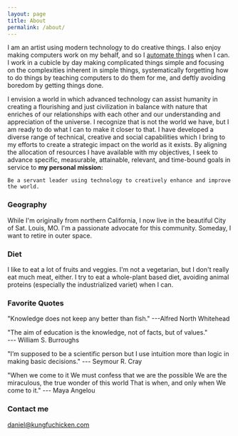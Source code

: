```yaml
---
layout: page
title: About
permalink: /about/
---
```


I am an artist using modern technology to do creative things. I also enjoy making computers work on my behalf, and so I [automate things](https://en.wikipedia.org/wiki/Player_Piano_(novel)) when I can. I work in a cubicle by day making complicated things simple and focusing on the complexities inherent in simple things, systematically forgetting how to do things by teaching computers to do them for me, and deftly avoiding boredom by getting things done. 

I envision a world in which advanced technology can assist humanity in creating a flourishing and just civilization in balance with nature
that enriches of our relationships with each other and our understanding and appreciation of the universe. I recognize that is not the world we have, but I am ready to do what I can to make it closer to that. I have developed a diverse range of technical, creative and social capabilities which I bring to my efforts to create a strategic impact on the world as it exists. By aligning the allocation of resources I have available with my objectives, I seek to advance specific, measurable, attainable, relevant, and time-bound goals in service to **my personal mission:**

```
Be a servant leader using technology to creatively enhance and improve the world.
```

### Geography

While I'm originally from northern California, I now live in the beautiful City of Sat. Louis, MO. I'm a passionate advocate for this community. Someday, I want to retire in outer space.

### Diet

I like to eat a lot of fruits and veggies. I'm not a vegetarian, but I don't really eat much meat, either. I try to eat a whole-plant based diet, avoiding animal proteins (especially the industrialized variet) when I can.

### Favorite Quotes

 "Knowledge does not keep 
 any better than fish."
 ---Alfred North Whitehead

 "The aim of education 
 is the knowledge, 
 not of facts, 
 but of values."  
 --- William S. Burroughs

 "I’m supposed to be 
 a scientific person 
 but  I use intuition 
 more than logic 
 in making basic 
 decisions."
 --- Seymour R. Cray

 "When we come to it 
 We must confess that we are the possible 
 We are the miraculous, the true wonder of this world 
 That is when, and only when 
 We come to it."
 --- Maya Angelou


### Contact me

[daniel@kungfuchicken.com](mailto:daniel@kungfuchicken.com)
